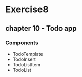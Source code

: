 # Exercise8

## chapter 10 - Todo app

### Components

- TodoTemplate
- TodoInsert
- TodoListItem
- TodoList
